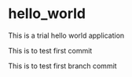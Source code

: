 # hello_world

This is a trial hello world application

This is to test first commit

This is to test first branch commit
